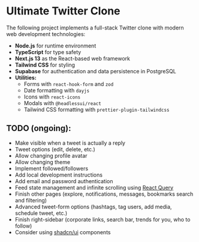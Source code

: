 # Ultimate Twitter Clone

The following project implements a full-stack Twitter clone with modern web development technologies:

- **Node.js** for runtime environment
- **TypeScript** for type safety
- **Next.js 13** as the React-based web framework
- **Tailwind CSS** for styling
- **Supabase** for authentication and data persistence in PostgreSQL
- **Utilities:**
  - Forms with `react-hook-form` and `zod`
  - Date formatting with `dayjs`
  - Icons with `react-icons`
  - Modals with `@headlessui/react`
  - Tailwind CSS formatting with `prettier-plugin-tailwindcss`

## TODO (ongoing):

- Make visible when a tweet is actually a reply
- Tweet options (edit, delete, etc.)
- Allow changing profile avatar
- Allow changing theme
- Implement followed/followers
- Add local development instructions
- Add email and password authentication
- Feed state management and infinite scrolling using [React Query](https://tanstack.com/query/latest/)
- Finish other pages (explore, notifications, messages, bookmarks search and filtering)
- Advanced tweet-form options (hashtags, tag users, add media, schedule tweet, etc.)
- Finish right-sidebar (corporate links, search bar, trends for you, who to follow)
- Consider using [shadcn/ui](https://ui.shadcn.com/) components
